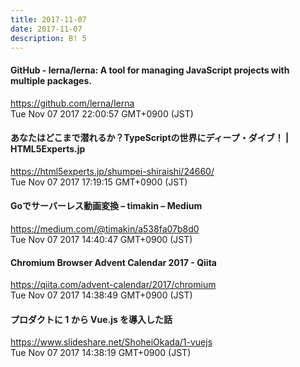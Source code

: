 ```yaml
---
title: 2017-11-07
date: 2017-11-07
description: B! 5
---
```


#### GitHub - lerna/lerna: A tool for managing JavaScript projects with multiple packages.
https://github.com/lerna/lerna<br>
Tue Nov 07 2017 22:00:57 GMT+0900 (JST)<br>


#### あなたはどこまで潜れるか？TypeScriptの世界にディープ・ダイブ！ | HTML5Experts.jp
https://html5experts.jp/shumpei-shiraishi/24660/<br>
Tue Nov 07 2017 17:19:15 GMT+0900 (JST)<br>


#### Goでサーバーレス動画変換 – timakin – Medium
https://medium.com/@timakin/a538fa07b8d0<br>
Tue Nov 07 2017 14:40:47 GMT+0900 (JST)<br>


#### Chromium Browser Advent Calendar 2017 - Qiita
https://qiita.com/advent-calendar/2017/chromium<br>
Tue Nov 07 2017 14:38:49 GMT+0900 (JST)<br>


#### プロダクトに 1 から Vue.js を導入した話
https://www.slideshare.net/ShoheiOkada/1-vuejs<br>
Tue Nov 07 2017 14:38:19 GMT+0900 (JST)<br>


